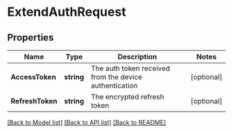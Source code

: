 # ExtendAuthRequest

## Properties

Name | Type | Description | Notes
------------ | ------------- | ------------- | -------------
**AccessToken** | **string** | The auth token received from the device authentication | [optional] 
**RefreshToken** | **string** | The encrypted refresh token | [optional] 

[[Back to Model list]](../README.md#documentation-for-models) [[Back to API list]](../README.md#documentation-for-api-endpoints) [[Back to README]](../README.md)


